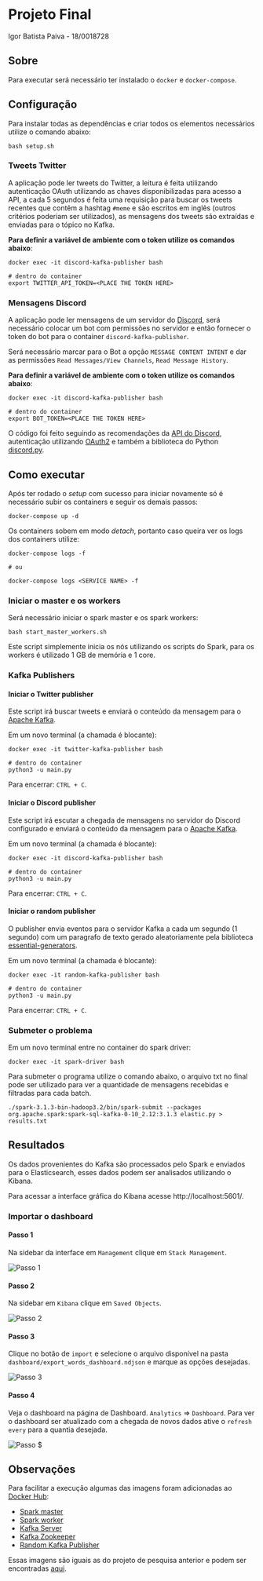# Projeto Final

Igor Batista Paiva - 18/0018728

## Sobre

Para executar será necessário ter instalado o `docker` e `docker-compose`.

## Configuração

Para instalar todas as dependências e criar todos os elementos necessários utilize o comando abaixo:

```
bash setup.sh
```

### Tweets Twitter

A aplicação pode ler tweets do Twitter, a leitura é feita utilizando autenticação OAuth utilizando as chaves disponibilizadas para acesso a API, a cada 5 segundos é feita uma requisição para buscar os tweets recentes que contêm a hashtag `#meme` e são escritos em inglês (outros critérios poderiam ser utilizados), as mensagens dos tweets são extraídas e enviadas para o tópico no Kafka.

**Para definir a variável de ambiente com o token utilize os comandos abaixo**:

```
docker exec -it discord-kafka-publisher bash

# dentro do container
export TWITTER_API_TOKEN=<PLACE THE TOKEN HERE>
```

### Mensagens Discord

A aplicação pode ler mensagens de um servidor do [Discord](https://discord.com), será necessário colocar um bot com permissões no servidor e então fornecer o token do bot para o container `discord-kafka-publisher`.

Será necessário marcar para o Bot a opção `MESSAGE CONTENT INTENT` e dar as permissões `Read Messages/View Channels`, `Read Message History`.

**Para definir a variável de ambiente com o token utilize os comandos abaixo**:

```
docker exec -it discord-kafka-publisher bash

# dentro do container
export BOT_TOKEN=<PLACE THE TOKEN HERE>
```

O código foi feito seguindo as recomendações da [API do Discord](https://discord.com/developers/docs/intro), autenticação utilizando [OAuth2](https://discord.com/developers/docs/topics/oauth2#shared-resources-oauth2-scopes) e também a biblioteca do Python [discord.py](https://discordpy.readthedocs.io/en/stable/quickstart.html).

## Como executar

Após ter rodado o *setup* com sucesso para iniciar novamente só é necessário subir os containers e seguir os demais passos:

```
docker-compose up -d
```

Os containers sobem em modo *detach*, portanto caso queira ver os logs dos containers utilize:

```
docker-compose logs -f

# ou

docker-compose logs <SERVICE NAME> -f
```

### Iniciar o master e os workers

Será necessário iniciar o spark master e os spark workers:

```
bash start_master_workers.sh
```

Este script simplemente inicia os nós utilizando os scripts do Spark, para os workers é utilizado 1 GB de memória e 1 core.

### Kafka Publishers

#### Iniciar o Twitter publisher

Este script irá buscar tweets e enviará o conteúdo da mensagem para o [Apache Kafka](https://kafka.apache.org/).

Em um novo terminal (a chamada é blocante):

```
docker exec -it twitter-kafka-publisher bash

# dentro do container
python3 -u main.py
```

Para encerrar: `CTRL + C`.

#### Iniciar o Discord publisher

Este script irá escutar a chegada de mensagens no servidor do Discord configurado e enviará o conteúdo da mensagem para o [Apache Kafka](https://kafka.apache.org/).

Em um novo terminal (a chamada é blocante):

```
docker exec -it discord-kafka-publisher bash

# dentro do container
python3 -u main.py
```

Para encerrar: `CTRL + C`.

#### Iniciar o random publisher

O publisher envia eventos para o servidor Kafka a cada um segundo (1 segundo) com um paragrafo de texto gerado aleatoriamente pela biblioteca [essential-generators](https://pypi.org/project/essential-generators/).

Em um novo terminal (a chamada é blocante):

```
docker exec -it random-kafka-publisher bash

# dentro do container
python3 -u main.py
```

Para encerrar: `CTRL + C`.

### Submeter o problema

Em um novo terminal entre no container do spark driver:

```
docker exec -it spark-driver bash
```

Para submeter o programa utilize o comando abaixo, o arquivo txt no final pode ser utilizado para ver a quantidade de mensagens recebidas e filtradas para cada batch.

```
./spark-3.1.3-bin-hadoop3.2/bin/spark-submit --packages org.apache.spark:spark-sql-kafka-0-10_2.12:3.1.3 elastic.py > results.txt
```

## Resultados

Os dados provenientes do Kafka são processados pelo Spark e enviados para o Elasticsearch, esses dados podem ser analisados utilizando o Kibana.

Para acessar a interface gráfica do Kibana acesse http://localhost:5601/.

### Importar o dashboard

#### Passo 1

Na sidebar da interface em `Management` clique em `Stack Management`.

![Passo 1](images/kibana_1.png)

#### Passo 2

Na sidebar em `Kibana` clique em `Saved Objects`.

![Passo 2](images/kibana_2.png)

#### Passo 3

Clique no botão de `import` e selecione o arquivo disponível na pasta `dashboard/export_words_dashboard.ndjson` e marque as opções desejadas.

![Passo 3](images/kibana_3.png)

#### Passo 4

Veja o dashboard na página de Dashboard. `Analytics` => `Dashboard`. Para ver o dashboard ser atualizado com a chegada de novos dados ative o `refresh every` para a quantia desejada.

![Passo $](images/kibana_4.png)

## Observações

Para facilitar a execução algumas das imagens foram adicionadas ao [Docker Hub](https://hub.docker.com/):

- [Spark master](https://hub.docker.com/repository/docker/igorrunb/spark-master/general)
- [Spark worker](https://hub.docker.com/repository/docker/igorrunb/spark-worker/general)
- [Kafka Server](https://hub.docker.com/repository/docker/igorrunb/kafka-server)
- [Kafka Zookeeper](https://hub.docker.com/repository/docker/igorrunb/kafka-zookeeper)
- [Random Kafka Publisher](https://hub.docker.com/repository/docker/igorrunb/random-kafka-publisher)

Essas imagens são iguais as do projeto de pesquisa anterior e podem ser encontradas [aqui](https://github.com/igor-paiva/spark-streaming-kafka).
